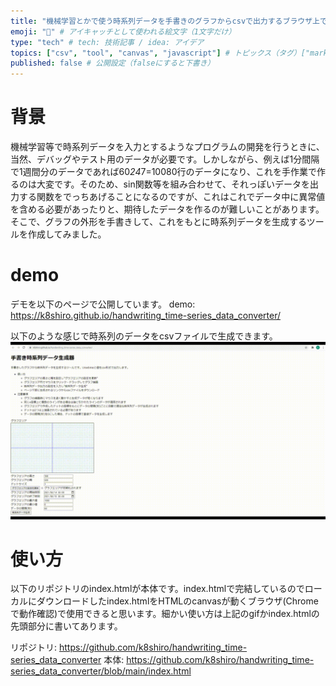 ```yaml
---
title: "機械学習とかで使う時系列データを手書きのグラフからcsvで出力するブラウザ上で動くツールを作った" # 記事のタイトル
emoji: "🐻" # アイキャッチとして使われる絵文字（1文字だけ）
type: "tech" # tech: 技術記事 / idea: アイデア
topics: ["csv", "tool", "canvas", "javascript"] # トピックス（タグ）["markdown", "rust", "aws"]のように指定する
published: false # 公開設定（falseにすると下書き）
---
```



# 背景
機械学習等で時系列データを入力とするようなプログラムの開発を行うときに、当然、デバッグやテスト用のデータが必要です。しかしながら、例えば1分間隔で1週間分のデータであれば60*24*7=10080行のデータになり、これを手作業で作るのは大変です。そのため、sin関数等を組み合わせて、それっぽいデータを出力する関数をでっちあげることになるのですが、これはこれでデータ中に異常値を含める必要があったりと、期待したデータを作るのが難しいことがあります。そこで、グラフの外形を手書きして、これをもとに時系列データを生成するツールを作成してみました。

# demo
デモを以下のページで公開しています。
demo: https://k8shiro.github.io/handwriting_time-series_data_converter/

以下のような感じで時系列のデータをcsvファイルで生成できます。
![timeseries-tool.gif](/images/timeseries-tool.gif)

# 使い方
以下のリポジトリのindex.htmlが本体です。index.htmlで完結しているのでローカルにダウンロードしたindex.htmlをHTMLのcanvasが動くブラウザ(Chromeで動作確認)で使用できると思います。細かい使い方は上記のgifかindex.htmlの先頭部分に書いてあります。

リポジトリ: https://github.com/k8shiro/handwriting_time-series_data_converter
本体: https://github.com/k8shiro/handwriting_time-series_data_converter/blob/main/index.html
